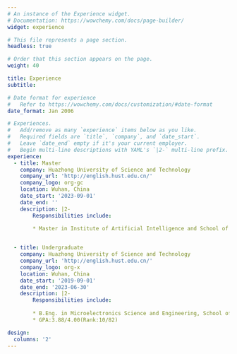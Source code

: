 ```yaml
---
# An instance of the Experience widget.
# Documentation: https://wowchemy.com/docs/page-builder/
widget: experience

# This file represents a page section.
headless: true

# Order that this section appears on the page.
weight: 40

title: Experience
subtitle:

# Date format for experience
#   Refer to https://wowchemy.com/docs/customization/#date-format
date_format: Jan 2006

# Experiences.
#   Add/remove as many `experience` items below as you like.
#   Required fields are `title`, `company`, and `date_start`.
#   Leave `date_end` empty if it's your current employer.
#   Begin multi-line descriptions with YAML's `|2-` multi-line prefix.
experience:
  - title: Master
    company: Huazhong University of Science and Technology
    company_url: 'http://english.hust.edu.cn/'
    company_logo: org-gc
    location: Wuhan, China
    date_start: '2023-09-01'
    date_end: ''
    description: |2-
        Responsibilities include:
        
        * Master in Institute of Artificial Intelligence and School of Electronic Information and Communications(EIC)


  - title: Undergraduate
    company: Huazhong University of Science and Technology
    company_url: 'http://english.hust.edu.cn/'
    company_logo: org-x
    location: Wuhan, China
    date_start: '2019-09-01'
    date_end: '2023-06-30'
    description: |2-
        Responsibilities include:
        
        * B.Eng. in Microelectronics Science and Engineering, School of Optical and Electronic Information
        * GPA:3.88/4.00(Rank:10/82)

design:
  columns: '2'
---
```

